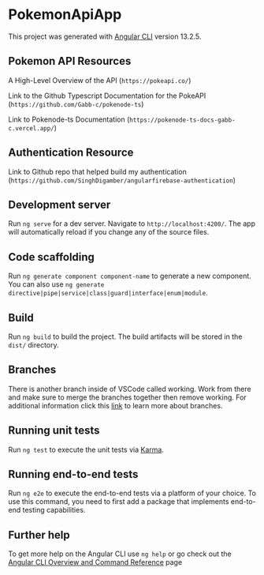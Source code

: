 # PokemonApiApp

This project was generated with [Angular CLI](https://github.com/angular/angular-cli) version 13.2.5.

## Pokemon API Resources

A High-Level Overview of the API
(`https://pokeapi.co/`)

Link to the Github Typescript Documentation for the PokeAPI
(`https://github.com/Gabb-c/pokenode-ts`)

Link to Pokenode-ts Documentation
(`https://pokenode-ts-docs-gabb-c.vercel.app/`)

## Authentication Resource

Link to Github repo that helped build my authentication
(`https://github.com/SinghDigamber/angularfirebase-authentication`)

## Development server

Run `ng serve` for a dev server. Navigate to `http://localhost:4200/`. The app will automatically reload if you change any of the source files.

## Code scaffolding

Run `ng generate component component-name` to generate a new component. You can also use `ng generate directive|pipe|service|class|guard|interface|enum|module`.

## Build

Run `ng build` to build the project. The build artifacts will be stored in the `dist/` directory.

## Branches

There is another branch inside of VSCode called working. Work from there and make sure to merge the branches together then remove working.
For additional information click this [link](https://thenewstack.io/dont-mess-with-the-master-working-with-branches-in-git-and-github/) to learn more about branches.

## Running unit tests

Run `ng test` to execute the unit tests via [Karma](https://karma-runner.github.io).

## Running end-to-end tests

Run `ng e2e` to execute the end-to-end tests via a platform of your choice. To use this command, you need to first add a package that implements end-to-end testing capabilities.

## Further help

To get more help on the Angular CLI use `ng help` or go check out the [Angular CLI Overview and Command Reference](https://angular.io/cli) page
